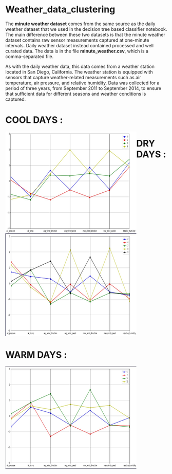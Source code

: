 # Weather_data_clustering


The **minute weather dataset** comes from the same source as the daily weather dataset that we used in the decision tree based classifier notebook. The main difference between these two datasets is that the minute weather dataset contains raw sensor measurements captured at one-minute intervals. Daily weather dataset instead contained processed and well curated data. The data is in the file **minute_weather.csv**, which is a comma-separated file.

As with the daily weather data, this data comes from a weather station located in San Diego, California. The weather station is equipped with sensors that capture weather-related measurements such as air temperature, air pressure, and relative humidity. Data was collected for a period of three years, from September 2011 to September 2014, to ensure that sufficient data for different seasons and weather conditions is captured.

# COOL DAYS :
<img align="left" alt="GIF" src="https://github.com/pranavrushi/Weather_data_clustering/blob/main/cool.jpg" width="408" height="318" />

# DRY DAYS :
<img  alt="GIF" src="https://github.com/pranavrushi/Weather_data_clustering/blob/main/dry.jpg" width="408" height="318" />

# WARM DAYS :
<img align="left" alt="GIF" src="https://github.com/pranavrushi/Weather_data_clustering/blob/main/warm.jpg" width="408" height="318" />
